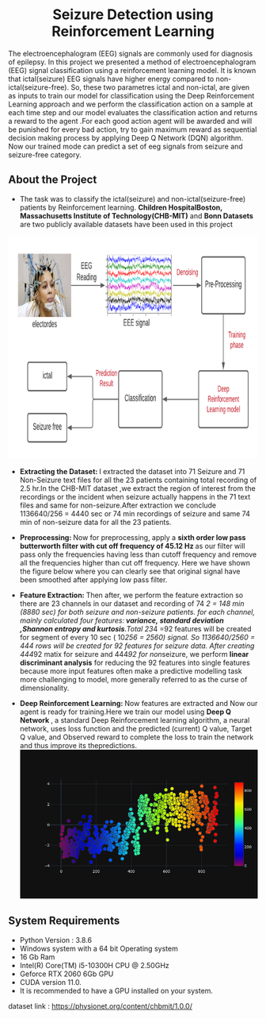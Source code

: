 <h1 align = 'center'> Seizure Detection using Reinforcement Learning</h1>

The electroencephalogram (EEG) signals are commonly used for diagnosis of epilepsy. In this project we presented a method of electroencephalogram (EEG) signal classification using a reinforcement learning model. It is known that ictal(seizure) EEG signals have higher energy compared to non-ictal(seizure-free). So, these two parametres ictal and non-ictal, are given as inputs to train our model for classification using the Deep Reinforcement Learning approach and we perform the classification action on a sample at each time step and our model evaluates the classification action and returns a reward to the agent .For each good action agent will be awarded and will be punished for every bad action, try to gain maximum reward as sequential decision making process by applying Deep Q Network (DQN) algorithm. Now our trained mode can predict a set of eeg signals from seizure and seizure-free category.

## About the Project

- The task was to classify the ictal(seizure) and non-ictal(seizure-free) patients by Reinforcement learning. <b>Children HospitalBoston, Massachusetts Institute of Technology(CHB-MIT)</b> and <b>Bonn Datasets</b> are two publicly available datasets have been used in this project

<img src='/Images/Image5.png' alt="Process" style="width:900px;height:450px;">
 
 
  - <b> Extracting the Dataset: </b> I extracted the dataset into 71 Seizure and 71 Non-Seizure text files for all the 23 patients containing total recording of 2.5 hr.In the CHB-MIT dataset ,we extract the region of interest from the recordings or the incident when seizure actually happens in the 71 text files and same for non-seizure.After extraction we conclude 1136640/256 = 4440 sec or 74 min recordings of seizure and same 74 min of non-seizure data for all the 23 patients.
  
  - <b>Preprocessing: </b> Now for preprocessing, apply a <b> sixth order low pass butterworth filter with cut off frequency of 45.12 Hz </b>as our filter will pass only the frequencies having less than cutoff frequency and remove all the frequencies higher than cut off frequency. Here we have shown the figure below where you can clearly see that original signal have been smoothed after applying low pass filter.
  
  - <b>Feature Extraction: </b>Then after, we perform the feature extraction so there are 23 channels in our dataset and recording of 74 *2 = 148 min (8880 sec) for both seizure and non-seizure patients. for each channel, mainly calculated four features:<b> variance, standard deviation ,Shannon entropy and kurtosis</b>.Total 23*4 =92 features will be created for segment of every 10 sec ( 10*256 = 2560) signal. So 1136640/2560 = 444 rows will be created for 92 features for seizure data. After creating 444*92 matix for seizure and 444*92 for non*seizure, we perform <b>linear discriminant analysis</b> for reducing the 92 features into single features because more input features often make a predictive modelling task more challenging to model, more generally referred to as the curse of dimensionality.
  
  - <b> Deep Reinforcement Learning: </b> Now features are extracted and Now our agent is ready for training.Here we train our model using <b>Deep Q Network </b>, a standard Deep Reinforcement learning algorithm, a neural network, uses loss function and the predicted (current) Q value, Target Q value, and Observed reward to complete the loss to train the network and thus improve its thepredictions.<img src='/Images/Image2.png' alt="Process" style="text-align:center;">


## System Requirements 
  -  Python Version : 3.8.6 
  -  Windows system with a 64 bit Operating system 
  -  16 Gb Ram 
  -  Intel(R) Core(TM) i5-10300H CPU @ 2.50GHz
  -  Geforce RTX 2060 6Gb GPU 
  -  CUDA version 11.0.
  -  It is recommended to have a GPU installed on your system.</i>
  
dataset link : https://physionet.org/content/chbmit/1.0.0/
